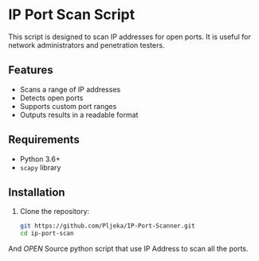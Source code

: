 # IP Port Scan Script

This script is designed to scan IP addresses for open ports. It is useful for network administrators and penetration testers.

## Features

- Scans a range of IP addresses
- Detects open ports
- Supports custom port ranges
- Outputs results in a readable format

## Requirements

- Python 3.6+
- `scapy` library

## Installation

1. Clone the repository:
   ```sh
   git https://github.com/Pljeka/IP-Port-Scanner.git
   cd ip-port-scan
And *OPEN* Source python script that use IP Address to scan all the ports.

